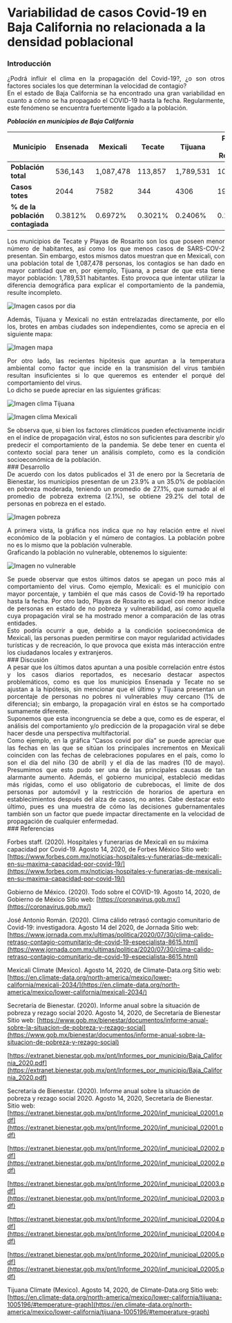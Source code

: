 # Variabilidad de casos Covid-19 en Baja California no relacionada a la densidad poblacional 

### Introducción
<div style="text-align: justify">
¿Podrá influir el clima en la propagación del Covid-19?, ¿o son otros factores sociales los que determinan la velocidad de contagio?
</div>

<div style="text-align: justify">
En el estado de Baja California se ha encontrado una gran variabilidad en cuanto a cómo se ha propagado el COVID-19 hasta la fecha. Regularmente, este fenómeno se encuentra fuertemente ligado a la población.
</div>

***Población en municipios de Baja California***

Municipio | Ensenada | Mexicali | Tecate | Tijuana | Playas de Rosarito
----------|----------|----------|--------|-------- |-----------------------  
**Población total** | 536,143 | 1,087,478 | 113,857 | 1,789,531 | 107,859
**Casos totes** | 2044 | 7582 | 344 | 4306 | 192
**% de la población contagiada** | 0.3812% | 0.6972% | 0.3021% | 0.2406% | 0.1780%

<div style="text-align: justify">
Los municipios de Tecate y Playas de Rosarito son los que poseen menor número de habitantes, así como los que menos casos de SARS-COV-2 presentan. Sin embargo, estos mismos datos muestran que en Mexicali, con una población total de 1,087,478 personas, los contagios se han dado en mayor cantidad que en, por ejemplo, Tijuana, a pesar de que esta tiene mayor población: 1,789,531 habitantes. Esto provoca que intentar utilizar la diferencia demográfica para explicar el comportamiento de la pandemia, resulte incompleto.
</div>


![Imagen casos por dia](https://github.com/ItchelTG/CdeCMx/blob/master/bc_detail.png?raw=true)


<div style="text-align: justify">
Además, Tijuana y Mexicali no están entrelazadas directamente, por ello los, brotes en ambas ciudades son independientes, como se aprecia en el siguiente mapa:
</div>


![Imagen mapa](https://github.com/ItchelTG/CdeCMx/blob/master/image.png?raw=true)


<div style="text-align: justify">
Por otro lado, las recientes hipótesis que apuntan a la temperatura ambiental como factor que incide en la transmisión del virus también resultan insuficientes si lo que queremos es entender el porqué del comportamiento del virus.
</div>
<div style="text-align: justify">
Lo dicho se puede apreciar en las siguientes gráficas:
</div>


![Imagen clima Tijuana](https://github.com/ItchelTG/CdeCMx/blob/master/Tijuana.png?raw=true)


![Imagen clima Mexicali](https://github.com/ItchelTG/CdeCMx/blob/master/Mexicali.png?raw=true)


<div style="text-align: justify">
Se observa que, si bien los factores climáticos pueden efectivamente incidir en el índice de propagación viral, éstos no son suficientes para describir y/o predecir el comportamiento de la pandemia. Se debe tener en cuenta el contexto social para tener un análisis completo, como es la condición socioeconómica de la población.
</div>
### Desarrollo 
<div style="text-align: justify">
De acuerdo con los datos publicados el 31 de enero por la Secretaría de Bienestar, los municipios presentan de un 23.9% a un 35.0% de población en pobreza moderada, teniendo un promedio de  27.1%, que sumado al el promedio de pobreza extrema (2.1%), se obtiene 29.2% del total de personas en pobreza en el estado.
</div>


![Imagen pobreza](https://github.com/ItchelTG/CdeCMx/blob/master/pobreza.png?raw=true)


<div style="text-align: justify">
A primera vista, la gráfica nos indica que no hay relación entre el nivel económico de la población y el número de contagios. La población pobre no es lo mismo que la población vulnerable.
</div>
<div style="text-align: justify">
Graficando la población no vulnerable, obtenemos lo siguiente:
</div>


![Imagen no vulnerable](https://github.com/ItchelTG/CdeCMx/blob/master/BC_NoPobrezaF.png?raw=true) 


<div style="text-align: justify">
Se puede observar que estos últimos datos se apegan un poco más al comportamiento del virus. Como ejemplo, Mexicali: es el municipio con mayor porcentaje, y también el que más casos de Covid-19 ha reportado hasta la fecha. Por otro lado, Playas de Rosarito es aquel con menor índice de personas en estado de no pobreza y vulnerabilidad, así como aquella cuya propagación viral se ha mostrado menor a comparación de las otras entidades.
</div>
<div style="text-align: justify">
Esto podría ocurrir a que, debido a la condición socioeconómica de Mexicali, las personas pueden permitirse con mayor regularidad actividades turísticas y de recreación, lo que provoca que exista más interacción entre los ciudadanos locales y extranjeros.
</div>
### Discusión 
<div style="text-align: justify">
A pesar que los últimos datos apuntan a una posible correlación entre éstos y los casos diarios reportados, es necesario destacar aspectos problemáticos, como es que los municipios Ensenada y Tecate no se ajustan a la hipótesis, sin mencionar que el último y Tijuana presentan un porcentaje de personas no pobres ni vulnerables muy cercano (1% de diferencia); sin embargo, la propagación viral en éstos se ha comportado sumamente diferente.
</div>
<div style="text-align: justify">
Suponemos que esta incongruencia se debe a que, como es de esperar, el análisis del comportamiento y/o predicción de la propagación viral se debe hacer desde una perspectiva multifactorial.
</div>
<div style="text-align: justify">
Como ejemplo, en la gráfica “Casos covid por día” se puede apreciar que las fechas en las que se sitúan los principales incrementos en Mexicali coinciden con las fechas de celebraciones populares en el país, como lo son el día del niño (30 de abril) y el día de las madres (10 de mayo). Presumimos que esto pudo ser una de las principales causas de tan alarmante aumento. Además, el gobierno municipal, estableció medidas más rígidas, como el uso obligatorio de cubrebocas, el límite de dos personas por automóvil y la restricción de horarios de apertura en establecimientos después del alza de casos, no antes. Cabe destacar esto último, pues es una muestra de cómo las decisiones gubernamentales también son un factor que puede impactar directamente en la velocidad de propagación de cualquier enfermedad. 
</div>
### Referencias

Forbes staff. (2020). Hospitales y funerarias de Mexicali en su máxima capacidad por Covid-19. Agosto 14, 2020, de Forbes México Sitio web:
[https://www.forbes.com.mx/noticias-hospitales-y-funerarias-de-mexicali-en-su-maxima-capacidad-por-covid-19/](https://www.forbes.com.mx/noticias-hospitales-y-funerarias-de-mexicali-en-su-maxima-capacidad-por-covid-19/)

Gobierno de México. (2020). Todo sobre el COVID-19. Agosto 14, 2020, de Gobierno de México Sitio web: [https://coronavirus.gob.mx/](https://coronavirus.gob.mx/)

José Antonio Román. (2020). Clima cálido retrasó contagio comunitario de Covid-19: investigadora. Agosto 14 del 2020, de Jornada Sitio web: 
[https://www.jornada.com.mx/ultimas/politica/2020/07/30/clima-calido-retraso-contagio-comunitario-de-covid-19-especialista-8615.html](https://www.jornada.com.mx/ultimas/politica/2020/07/30/clima-calido-retraso-contagio-comunitario-de-covid-19-especialista-8615.html)

Mexicali Climate (Mexico). Agosto 14, 2020, de Climate-Data.org Sitio web:
[https://en.climate-data.org/north-america/mexico/lower-california/mexicali-2034/](https://en.climate-data.org/north-america/mexico/lower-california/mexicali-2034/)

Secretaría de Bienestar. (2020). Informe anual sobre la situación de pobreza y rezago social 2020. Agosto 14, 2020, de Secretaría de Bienestar Sitio web:
[https://www.gob.mx/bienestar/documentos/informe-anual-sobre-la-situacion-de-pobreza-y-rezago-social](https://www.gob.mx/bienestar/documentos/informe-anual-sobre-la-situacion-de-pobreza-y-rezago-social)

[https://extranet.bienestar.gob.mx/pnt/Informes_por_municipio/Baja_California_2020.pdf](https://extranet.bienestar.gob.mx/pnt/Informes_por_municipio/Baja_California_2020.pdf)

Secretaría de Bienestar. (2020). Informe anual sobre la situación de pobreza y rezago social 2020. Agosto 14, 2020, Secretaría de Bienestar. Sitio web: 
[https://extranet.bienestar.gob.mx/pnt/Informe_2020/inf_municipal_02001.pdf](https://extranet.bienestar.gob.mx/pnt/Informe_2020/inf_municipal_02001.pdf)

[https://extranet.bienestar.gob.mx/pnt/Informe_2020/inf_municipal_02002.pdf](https://extranet.bienestar.gob.mx/pnt/Informe_2020/inf_municipal_02002.pdf)

[https://extranet.bienestar.gob.mx/pnt/Informe_2020/inf_municipal_02003.pdf](https://extranet.bienestar.gob.mx/pnt/Informe_2020/inf_municipal_02003.pdf)

[https://extranet.bienestar.gob.mx/pnt/Informe_2020/inf_municipal_02004.pdf](https://extranet.bienestar.gob.mx/pnt/Informe_2020/inf_municipal_02004.pdf)

[https://extranet.bienestar.gob.mx/pnt/Informe_2020/inf_municipal_02005.pdf](https://extranet.bienestar.gob.mx/pnt/Informe_2020/inf_municipal_02005.pdf)

Tijuana Climate (Mexico). Agosto 14, 2020, de Climate-Data.org Sitio web:
[https://en.climate-data.org/north-america/mexico/lower-california/tijuana-1005196/#temperature-graph](https://en.climate-data.org/north-america/mexico/lower-california/tijuana-1005196/#temperature-graph)

